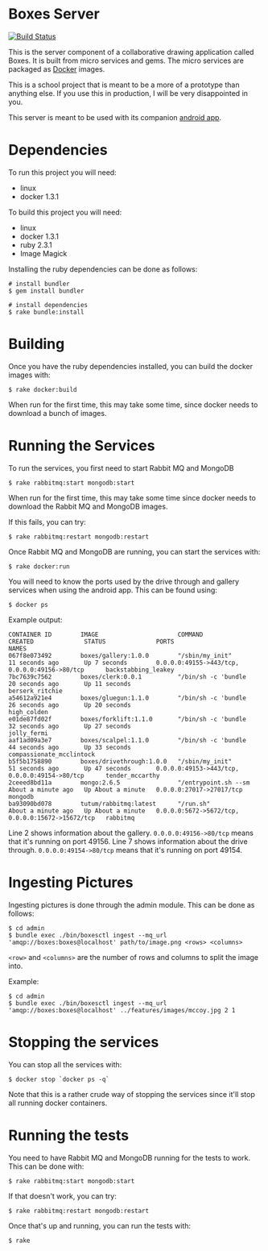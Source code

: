 Boxes Server
============

[![Build Status](https://travis-ci.org/beraboris/boxes_server.svg?branch=master)](https://travis-ci.org/beraboris/boxes_server)

This is the server component of a collaborative drawing application called Boxes. It is built from micro services and
gems. The micro services are packaged as [Docker](https://www.docker.com/) images.

This is a school project that is meant to be a more of a prototype than anything else. If you use this in production, I
will be very disappointed in you. 

This server is meant to be used with its companion [android app](https://github.com/beraboris/boxes_app).

Dependencies
============

To run this project you will need:

- linux
- docker 1.3.1

To build this project you will need:

- linux
- docker 1.3.1
- ruby 2.3.1
- Image Magick

Installing the ruby dependencies can be done as follows:

    # install bundler
    $ gem install bundler
    
    # install dependencies
    $ rake bundle:install

Building
========

Once you have the ruby dependencies installed, you can build the docker images with:

    $ rake docker:build
    
When run for the first time, this may take some time, since docker needs to download a bunch of images.

Running the Services
====================

To run the services, you first need to start Rabbit MQ and MongoDB

    $ rake rabbitmq:start mongodb:start

When run for the first time, this may take some time since docker needs to download the Rabbit MQ and MongoDB images.

If this fails, you can try:

    $ rake rabbitmq:restart mongodb:restart

Once Rabbit MQ and MongoDB are running, you can start the services with:

    $ rake docker:run
    
You will need to know the ports used by the drive through and gallery services when using the android app. This can be
found using:

    $ docker ps

Example output:

    CONTAINER ID        IMAGE                      COMMAND                CREATED              STATUS              PORTS                                              NAMES
    067f8e073492        boxes/gallery:1.0.0        "/sbin/my_init"        11 seconds ago       Up 7 seconds        0.0.0.0:49155->443/tcp, 0.0.0.0:49156->80/tcp      backstabbing_leakey        
    7bc7639c7562        boxes/clerk:0.0.1          "/bin/sh -c 'bundle    20 seconds ago       Up 11 seconds                                                          berserk_ritchie            
    a54612a921e4        boxes/gluegun:1.1.0        "/bin/sh -c 'bundle    26 seconds ago       Up 20 seconds                                                          high_colden                
    e01de87fd02f        boxes/forklift:1.1.0       "/bin/sh -c 'bundle    32 seconds ago       Up 27 seconds                                                          jolly_fermi                
    aaf1ad09a3e7        boxes/scalpel:1.1.0        "/bin/sh -c 'bundle    44 seconds ago       Up 33 seconds                                                          compassionate_mcclintock   
    b5f5b1758890        boxes/drivethrough:1.0.0   "/sbin/my_init"        51 seconds ago       Up 47 seconds       0.0.0.0:49153->443/tcp, 0.0.0.0:49154->80/tcp      tender_mccarthy            
    2ceeed8bd11a        mongo:2.6.5                "/entrypoint.sh --sm   About a minute ago   Up About a minute   0.0.0.0:27017->27017/tcp                           mongodb                    
    ba93090bd078        tutum/rabbitmq:latest      "/run.sh"              About a minute ago   Up About a minute   0.0.0.0:5672->5672/tcp, 0.0.0.0:15672->15672/tcp   rabbitmq 

Line 2 shows information about the gallery. `0.0.0.0:49156->80/tcp` means that it's running on port 49156.
Line 7 shows information about the drive through. `0.0.0.0:49154->80/tcp` means that it's running on port 49154.

Ingesting Pictures
==================

Ingesting pictures is done through the admin module. This can be done as follows:

    $ cd admin
    $ bundle exec ./bin/boxesctl ingest --mq_url 'amqp://boxes:boxes@localhost' path/to/image.png <rows> <columns>
    
`<row>` and `<columns>` are the number of rows and columns to split the image into.

Example:

    $ cd admin
    $ bundle exec ./bin/boxesctl ingest --mq_url 'amqp://boxes:boxes@localhost' ../features/images/mccoy.jpg 2 1

Stopping the services
=====================

You can stop all the services with:

    $ docker stop `docker ps -q`

Note that this is a rather crude way of stopping the services since it'll stop all running docker containers.

Running the tests
=================

You need to have Rabbit MQ and MongoDB running for the tests to work. This can be done with:

    $ rake rabbitmq:start mongodb:start
    
If that doesn't work, you can try:

    $ rake rabbitmq:restart mongodb:restart

Once that's up and running, you can run the tests with:

    $ rake
